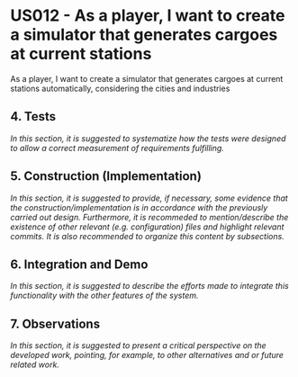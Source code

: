 # US012 - As a player, I want to create a simulator that generates cargoes at current stations

As a player, I want to create a simulator that generates cargoes at current stations automatically, considering the cities and industries
## 4. Tests
_In this section, it is suggested to systematize how the tests were designed to allow a correct measurement of requirements fulfilling._

## 5. Construction (Implementation)
_In this section, it is suggested to provide, if necessary, some evidence that the construction/implementation is in accordance with the previously carried out design. Furthermore, it is recommeded to mention/describe the existence of other relevant (e.g. configuration) files and highlight relevant commits._
_It is also recommended to organize this content by subsections._

## 6. Integration and Demo
_In this section, it is suggested to describe the efforts made to integrate this functionality with the other features of the system._


## 7. Observations
_In this section, it is suggested to present a critical perspective on the developed work, pointing, for example, to other alternatives and or future related work._